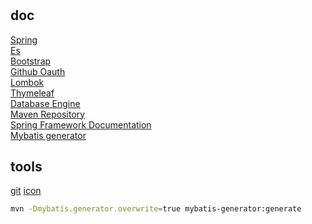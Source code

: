 # 

## doc
[Spring](https://spring.io/guides)  
[Es](https://elasticsearch.cn/explore)  
[Bootstrap](https://v3.bootcss.com/getting-started)  
[Github Oauth](https://developer.github.com/apps/building-oauth-apps/creating-an-oauth-app/)  
[Lombok](https://projectlombok.org)  
[Thymeleaf](https://www.thymeleaf.org)  
[Database Engine](http://www.h2database.com)  
[Maven Repository](https://mvnrepository.com)  
[Spring Framework Documentation](https://docs.spring.io/spring/docs/5.0.3.RELEASE/spring-framework-reference/index.html)  
[Mybatis generator](http://mybatis.org/generator/quickstart.html)  
## tools
[git](https://git-scm.com/download)
[icon](https://www.iconfont.cn)

```bash
mvn -Dmybatis.generator.overwrite=true mybatis-generator:generate
```